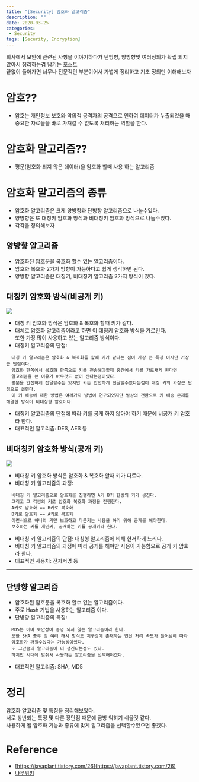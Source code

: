 ```yaml
---
title: "[Security] 암호화 알고리즘"
description: ""
date: 2020-03-25
categories:
 - Security
tags: [Security, Encryption]
---
```


회사에서 보안에 관련된 사항을 이야기하다가 단방향, 양방향및 여러정의가 확립 되지 않아서 정리하는겸 남기는 포스트<br>
끝없이 들어가면 너무나 전문적인 부분이어서 가볍게 정리하고 기초 정의만 이해해보자


# 암호??
- 암호는 개인정보 보호와 악의적 공격자의 공격으로 인하여 데이터가 누출되었을 때 중요한 자료들을 바로 가져갈 수 없도록 처리하는 역할을 한다.


# 암호화 알고리즘??
- 평문(암호화 되지 않은 데이터)을 암호화 할때 사용 하는 알고리즘 


# 암호화 알고리즘의 종류
- 암호화 알고리즘은 크게 양방향과 단방향 알고리즘으로 나눌수있다.
- 양방향은 또 대칭키 암호화 방식과 비대칭키 암호화 방식으로 나눌수있다.
- 각각을 정의해보자


## 양방향 알고리즘
- 암호화된 암호문을 복호화 할수 있는 알고리즘이다.
- 암호화 복호화 2가지 방향이 가능하다고 쉽게 생각하면 된다.
- 양방향 알고리즘은 대칭키, 비대칭키 알고리즘 2가지 방식이 있다.


## 대칭키 암호화 방식(비공개 키)
<img src="{{ site.url }}/assets/image/2020-03-25-encryption/image1.png">


- 대칭 키 암호화 방식은 암호화 & 복호화 할때 키가 같다.
- 대체로 암호화 알고리즘이라고 하면 이 대칭키 암호화 방식을 가르킨다.<br>
  또한 가장 많이 사용하고 있는 알고리즘 방식이다.
- 대칭키 알고리즘의 단점:
```text
  대칭 키 알고리즘은 암호화 & 복호화를 할때 키가 같다는 점이 가장 큰 특징 이지만 가장큰 단점이다.
  암호화 한쪽에서 복호화 한쪽으로 키를 전송해야할때 중간에서 키를 가로채게 된다면
  알고리즘을 쓴 이유가 아무것도 없어 진다는점이있다.
  평문을 안전하게 전달할수는 있지만 키는 안전하게 전달할수없다는점이 대칭 키의 가장큰 단점으로 꼽힌다.
  이 키 배송에 대한 방법은 여러가지 방법이 연구되었지만 발상의 전환으로 키 배송 문제를 해결한 방식이 비대칭형 암호이다
```
- 대칭키 알고리즘의 단점에 따라 키를 공개 하지 않아야 하기 때문에 비공개 키 암호라 한다.
- 대표적인 알고리즘: DES, AES 등

## 비대칭키 암호화 방식(공개 키)
<img src="{{ site.url }}/assets/image/2020-03-25-encryption/image2.png">


- 비대칭 키 암호화 방식은 암호화 & 복호화 할때 키가 다르다.
- 비대칭 키 알고리즘의 과정:
```text
  비대칭 키 알고리즘으로 암호화를 진행하면 A키 B키 한쌍의 키가 생긴다.
  그리고 그 각쌍의 키로 암호화 복호화 과정을 진행한다.
  A키로 암호화 == B키로 복호화
  B키로 암호화 == A키로 복호화
  이런식으로 하나의 키만 보호하고 다른키는 사용을 하기 위해 공개를 해야한다. 
  보호하는 키를 개인키, 공개하는 키를 공개키라 한다.
```
- 비대칭 키 알고리즘의 단점: 대칭형 알고리즘에 비해 현저하게 느리다.
- 비대칭 키 알고리즘의 과정에 따라 공개를 해야만 사용이 가능함으로 공개 키 암호라 한다.
- 대표적인 사용처: 전자서명 등


<hr/>


## 단방향 알고리즘
- 암호화된 암호문을 복호화 할수 없는 알고리즘이다.
- 주로 Hash 기법을 사용하는 알고리즘 이다.
- 단방향 알고리즘의 특징:
```text
  MD5는 이미 보안성이 증명 되지 않는 알고리즘이라 한다.
  또한 SHA 종류 및 여러 해시 방식도 지구상에 존재하는 연산 처리 속도가 늘어남에 따라
  암호화가 깨질수있다는 가능성이있다.
  또 그만큼의 알고리즘이 더 생긴다는점도 있다.
  하지만 시대에 맞춰서 사용하는 알고리즘을 선택해야겠다.
```
- 대표적인 알고리즘: SHA, MD5


# 정리
암호화 알고리즘 및 특징을 정리해보았다.<br>
서로 상반되는 특징 및 다른 장단점 때문에 금방 익히기 쉬울것 같다.<br>
사용하게 될 암호화 기능과 종류에 맞게 알고리즘을 선택할수있으면 좋겠다.


# Reference

* [https://javaplant.tistory.com/26](https://javaplant.tistory.com/26)
* [나무위키](https://namu.wiki/w/%EC%95%94%ED%98%B8%20%EC%95%8C%EA%B3%A0%EB%A6%AC%EC%A6%98)